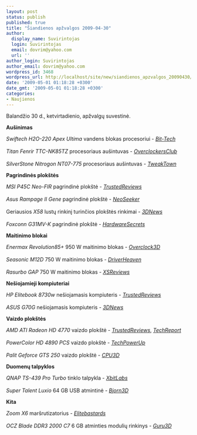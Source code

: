 ```yaml
---
layout: post
status: publish
published: true
title: "Šiandienos apžvalgos 2009-04-30"
author:
  display_name: Suvirintojas
  login: Suvirintojas
  email: dovrim@yahoo.com
  url: ''
author_login: Suvirintojas
author_email: dovrim@yahoo.com
wordpress_id: 3468
wordpress_url: http://localhost/site/new/siandienos_apzvalgos_20090430/
date: '2009-05-01 01:18:28 +0300'
date_gmt: '2009-05-01 01:18:28 +0300'
categories:
- Naujienos
---
```

<p>Balandžio 30 d., ketvirtadienio, apžvalgų suvestinė.</p>
<p><b>Aušinimas</b></p>
<p><i>Swiftech H2O-220 Apex Ultima</i> vandens blokas procesoriui - <i><a class="ns" href="http://www.bit-tech.net/hardware/cooling/2009/04/30/swiftech-h2o-apex-ultima/1">Bit-Tech</a></i><br />
<br /><i>Titan Fenrir TTC-NK85TZ</i> procesoriaus aušintuvas - <i><a class="ns" href="http://www.overclockersclub.com/reviews/titan_fenrir/">OverclockersClub</a></i><br />
<br /><i>SilverStone Nitrogon NT07-775</i> procesoriaus aušintuvas - <i><a class="ns" href="http://www.tweaktown.com/reviews/2740/silverstone_nitrogon_nt07_775_low_profile_cpu_cooler/index.html">TweakTown</a></i></p>
<p><b>Pagrindinės plokštės</b></p>
<p><i>MSI P45C Neo-FIR</i> pagrindinė plokštė - <i><a class="ns" href="http://www.trustedreviews.com/motherboards/review/2009/04/30/MSI-P45C-Neo-FIR/p1">TrustedReviews</a></i><br />
<br /><i>Asus Rampage II Gene</i> pagrindinė plokštė - <i><a class="ns" href="http://www.neoseeker.com/Articles/Hardware/Reviews/asus_rampage_ii_gene/">NeoSeeker</a></i><br />
<br />Geriausios <i>X58</i> lustų rinkinį turinčios plokštės rinkimai - <i><a class="ns" href="http://www.3dnews.ru/motherboard/motherboard-x58-roundup/">3DNews</a></i><br />
<br /><i>Foxconn G31MV-K</i> pagrindinė plokštė - <i><a class="ns" href="http://www.hardwaresecrets.com/article/712">HardwareSecrets</a></i></p>
<p><b>Maitinimo blokai</b></p>
<p><i>Enermax Revolution85+</i> 950 W maitinimo blokas - <i><a class="ns" href="http://overclock3d.net/reviews.php?/power_supply/enermax_revolution85_950w_modular_psu/1">Overclock3D</a></i><br />
<br /><i>Seasonic M12D</i> 750 W maitinimo blokas - <i><a class="ns" href="http://www.driverheaven.net/reviews.php?reviewid=767">DriverHeaven</a></i><br />
<br /><i>Rasurbo GAP</i> 750 W maitinimo blokas - <i><a class="ns" href="http://www.xsreviews.co.uk/reviews/power-supply-units/rasurbo-gap-750w/">XSReviews</a></i></p>
<p><b>Nešiojamieji kompiuteriai</b></p>
<p><i>HP Elitebook 8730w</i> nešiojamasis kompiuteris - <i><a class="ns" href="http://www.trustedreviews.com/notebooks/review/2009/04/30/HP-Elitebook-8730w-Mobile-Workstation/p1">TrustedReviews</a></i><br />
<br /><i>ASUS G70G</i> nešiojamasis kompiuteris - <i><a class="ns" href="http://www.3dnews.ru/mobile/asus_g70g/">3DNews</a></i></p>
<p><b>Vaizdo plokštės</b></p>
<p><i>AMD ATI Radeon HD 4770</i> vaizdo plokštė - <i><a class="ns" href="http://www.trustedreviews.com/graphics/review/2009/04/30/AMD-ATI-Radeon-HD-4770/p1">TrustedReviews</a></i>, <i><a class="ns" href="http://www.techreport.com/articles.x/16820">TechReport</a></i><br />
<br /><i>PowerColor HD 4890 PCS</i> vaizdo plokštė - <i><a class="ns" href="http://www.techpowerup.com/reviews/Powercolor/HD_4890_PCS/">TechPowerUp</a></i><br />
<br /><i>Palit Geforce GTS 250</i> vaizdo plokštė - <i><a class="ns" href="http://www.cpu3d.com/review/7699-1/palit-geforce-gts-250-1gb-gddr3/introduction.html">CPU3D</a></i></p>
<p><b>Duomenų talpyklos</b></p>
<p><i>QNAP TS-439 Pro Turbo</i> tinklo talpykla - <i><a class="ns" href="http://www.xbitlabs.com/articles/networking/display/qnap-ts439pro.html">XbitLabs</a></i><br />
<br /><i>Super Talent Luxio</i> 64 GB USB atmintinė - <i><a class="ns" href="http://www.bjorn3d.com/read.php?cID=1548">Bjorn3D</a></i></p>
<p><b>Kita</b></p>
<p><i>Zoom X6</i> maršrutizatorius - <i><a class="ns" href="http://www.elitebastards.com/cms/index.php?option=com_content&task=view&id=712&Itemid=27">Elitebastards</a></i><br />
<br /><i>OCZ Blade DDR3 2000 C7</i> 6 GB atminties modulių rinkinys - <i><a class="ns" href="http://www.guru3d.com/article/ocz-blade-ddr3-2000-cas7-memory-review/">Guru3D</a></i><br /></p>
